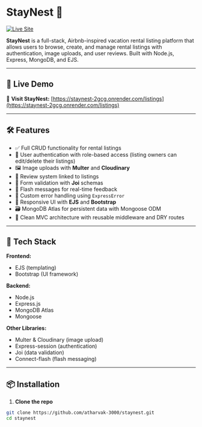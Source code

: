 # StayNest 🏡

[![Live Site](https://img.shields.io/badge/Live-StayNest-green?style=flat-square)](https://staynest-2gcg.onrender.com/listings)

**StayNest** is a full-stack, Airbnb-inspired vacation rental listing platform that allows users to browse, create, and manage rental listings with authentication, image uploads, and user reviews. Built with Node.js, Express, MongoDB, and EJS.

---

## 🚀 Live Demo

🔗 **Visit StayNest:** [https://staynest-2gcg.onrender.com/listings](https://staynest-2gcg.onrender.com/listings)

---

## 🛠️ Features

- ✅ Full CRUD functionality for rental listings
- 🔐 User authentication with role-based access (listing owners can edit/delete their listings)
- 🖼️ Image uploads with **Multer** and **Cloudinary**
- 📝 Review system linked to listings
- 🧾 Form validation with **Joi** schemas
- 💬 Flash messages for real-time feedback
- 🧰 Custom error handling using `ExpressError`
- 📱 Responsive UI with **EJS** and **Bootstrap**
- 🗃️ MongoDB Atlas for persistent data with Mongoose ODM
- 🔄 Clean MVC architecture with reusable middleware and DRY routes

---

## 🧰 Tech Stack

**Frontend:**
- EJS (templating)
- Bootstrap (UI framework)

**Backend:**
- Node.js
- Express.js
- MongoDB Atlas
- Mongoose

**Other Libraries:**
- Multer & Cloudinary (image upload)
- Express-session (authentication)
- Joi (data validation)
- Connect-flash (flash messaging)

---

## 📦 Installation

1. **Clone the repo**

```bash
git clone https://github.com/atharvak-3000/staynest.git
cd staynest
